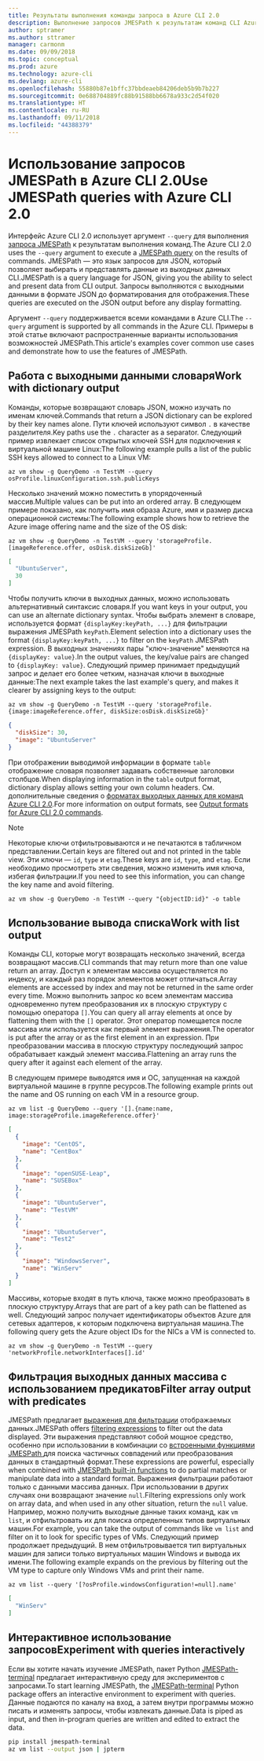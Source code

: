 ```yaml
---
title: Результаты выполнения команды запроса в Azure CLI 2.0
description: Выполнение запросов JMESPath к результатам команд CLI Azure 2.0.
author: sptramer
ms.author: sttramer
manager: carmonm
ms.date: 09/09/2018
ms.topic: conceptual
ms.prod: azure
ms.technology: azure-cli
ms.devlang: azure-cli
ms.openlocfilehash: 55880b87e1bffc37bbdeaeb84206deb5b9b7b227
ms.sourcegitcommit: 0e688704889fc88b91588bb6678a933c2d54f020
ms.translationtype: HT
ms.contentlocale: ru-RU
ms.lasthandoff: 09/11/2018
ms.locfileid: "44388379"
---
```

# <a name="use-jmespath-queries-with-azure-cli-20"></a><span data-ttu-id="2e833-103">Использование запросов JMESPath в Azure CLI 2.0</span><span class="sxs-lookup"><span data-stu-id="2e833-103">Use JMESPath queries with Azure CLI 2.0</span></span>

<span data-ttu-id="2e833-104">Интерфейс Azure CLI 2.0 использует аргумент `--query` для выполнения [запроса JMESPath](http://jmespath.org) к результатам выполнения команд.</span><span class="sxs-lookup"><span data-stu-id="2e833-104">The Azure CLI 2.0 uses the `--query` argument to execute a [JMESPath query](http://jmespath.org) on the results of commands.</span></span> <span data-ttu-id="2e833-105">JMESPath — это язык запросов для JSON, который позволяет выбирать и представлять данные из выходных данных CLI.</span><span class="sxs-lookup"><span data-stu-id="2e833-105">JMESPath is a query language for JSON, giving you the ability to select and present data from CLI output.</span></span> <span data-ttu-id="2e833-106">Запросы выполняются с выходными данными в формате JSON до форматирования для отображения.</span><span class="sxs-lookup"><span data-stu-id="2e833-106">These queries are executed on the JSON output before any display formatting.</span></span>

<span data-ttu-id="2e833-107">Аргумент `--query` поддерживается всеми командами в Azure CLI.</span><span class="sxs-lookup"><span data-stu-id="2e833-107">The `--query` argument is supported by all commands in the Azure CLI.</span></span> <span data-ttu-id="2e833-108">Примеры в этой статье включают распространенные варианты использования возможностей JMESPath.</span><span class="sxs-lookup"><span data-stu-id="2e833-108">This article's examples cover common use cases and demonstrate how to use the features of JMESPath.</span></span>

## <a name="work-with-dictionary-output"></a><span data-ttu-id="2e833-109">Работа с выходными данными словаря</span><span class="sxs-lookup"><span data-stu-id="2e833-109">Work with dictionary output</span></span>

<span data-ttu-id="2e833-110">Команды, которые возвращают словарь JSON, можно изучать по именам ключей.</span><span class="sxs-lookup"><span data-stu-id="2e833-110">Commands that return a JSON dictionary can be explored by their key names alone.</span></span> <span data-ttu-id="2e833-111">Пути ключей используют символ `.` в качестве разделителя.</span><span class="sxs-lookup"><span data-stu-id="2e833-111">Key paths use the `.` character as a separator.</span></span> <span data-ttu-id="2e833-112">Следующий пример извлекает список открытых ключей SSH для подключения к виртуальной машине Linux:</span><span class="sxs-lookup"><span data-stu-id="2e833-112">The following example pulls a list of the public SSH keys allowed to connect to a Linux VM:</span></span>

```azurecli-interactive
az vm show -g QueryDemo -n TestVM --query osProfile.linuxConfiguration.ssh.publicKeys
```

<span data-ttu-id="2e833-113">Несколько значений можно поместить в упорядоченный массив.</span><span class="sxs-lookup"><span data-stu-id="2e833-113">Multiple values can be put into an ordered array.</span></span> <span data-ttu-id="2e833-114">В следующем примере показано, как получить имя образа Azure, имя и размер диска операционной системы:</span><span class="sxs-lookup"><span data-stu-id="2e833-114">The following example shows how to retrieve the Azure image offering name and the size of the OS disk:</span></span>

```azurecli-interactive
az vm show -g QueryDemo -n TestVM --query 'storageProfile.[imageReference.offer, osDisk.diskSizeGb]'
```

```json
[
  "UbuntuServer",
  30
]
```

<span data-ttu-id="2e833-115">Чтобы получить ключи в выходных данных, можно использовать альтернативный синтаксис словаря.</span><span class="sxs-lookup"><span data-stu-id="2e833-115">If you want keys in your output, you can use an alternate dictionary syntax.</span></span>  <span data-ttu-id="2e833-116">Чтобы выбрать элемент в словаре, используется формат `{displayKey:keyPath, ...}` для фильтрации выражения JMESPath `keyPath`.</span><span class="sxs-lookup"><span data-stu-id="2e833-116">Element selection into a dictionary uses the format `{displayKey:keyPath, ...}` to filter on the `keyPath` JMESPath expression.</span></span> <span data-ttu-id="2e833-117">В выходных значениях пары "ключ-значение" меняются на `{displayKey: value}`.</span><span class="sxs-lookup"><span data-stu-id="2e833-117">In the output values, the key/value pairs are changed to `{displayKey: value}`.</span></span> <span data-ttu-id="2e833-118">Следующий пример принимает предыдущий запрос и делает его более четким, назначая ключи в выходные данные:</span><span class="sxs-lookup"><span data-stu-id="2e833-118">The next example takes the last example's query, and makes it clearer by assigning keys to the output:</span></span>

```azurecli-interactive
az vm show -g QueryDemo -n TestVM --query 'storageProfile.{image:imageReference.offer, diskSize:osDisk.diskSizeGb}'
```

```json
{
  "diskSize": 30,
  "image": "UbuntuServer"
}
```

<span data-ttu-id="2e833-119">При отображении выводимой информации в формате `table` отображение словаря позволяет задавать собственные заголовки столбцов.</span><span class="sxs-lookup"><span data-stu-id="2e833-119">When displaying information in the `table` output format, dictionary display allows setting your own column headers.</span></span> <span data-ttu-id="2e833-120">См. дополнительные сведения о [форматах выходных данных для команд Azure CLI 2.0](/cli/azure/format-output-azure-cli).</span><span class="sxs-lookup"><span data-stu-id="2e833-120">For more information on output formats, see [Output formats for Azure CLI 2.0 commands](/cli/azure/format-output-azure-cli).</span></span>

> [!NOTE]
> <span data-ttu-id="2e833-121">Некоторые ключи отфильтровываются и не печатаются в табличном представлении.</span><span class="sxs-lookup"><span data-stu-id="2e833-121">Certain keys are filtered out and not printed in the table view.</span></span> <span data-ttu-id="2e833-122">Эти ключи — `id`, `type` и `etag`.</span><span class="sxs-lookup"><span data-stu-id="2e833-122">These keys are `id`, `type`, and `etag`.</span></span> <span data-ttu-id="2e833-123">Если необходимо просмотреть эти сведения, можно изменить имя ключа, избегая фильтрации.</span><span class="sxs-lookup"><span data-stu-id="2e833-123">If you need to see this information, you can change the key name and avoid filtering.</span></span>
>
> ```azurecli
> az vm show -g QueryDemo -n TestVM --query "{objectID:id}" -o table
> ```

## <a name="work-with-list-output"></a><span data-ttu-id="2e833-124">Использование вывода списка</span><span class="sxs-lookup"><span data-stu-id="2e833-124">Work with list output</span></span>

<span data-ttu-id="2e833-125">Команды CLI, которые могут возвращать несколько значений, всегда возвращают массив.</span><span class="sxs-lookup"><span data-stu-id="2e833-125">CLI commands that may return  more than one value return an array.</span></span> <span data-ttu-id="2e833-126">Доступ к элементам массива осуществляется по индексу, и каждый раз порядок элементов может отличаться.</span><span class="sxs-lookup"><span data-stu-id="2e833-126">Array elements are accessed by index and may not be returned in the same order every time.</span></span> <span data-ttu-id="2e833-127">Можно выполнить запрос ко всем элементам массива одновременно путем преобразования их в плоскую структуру с помощью оператора `[]`.</span><span class="sxs-lookup"><span data-stu-id="2e833-127">You can query all array elements at once by flattening them with the `[]` operator.</span></span> <span data-ttu-id="2e833-128">Этот оператор помещается после массива или используется как первый элемент выражения.</span><span class="sxs-lookup"><span data-stu-id="2e833-128">The operator is put after the array or as the first element in an expression.</span></span> <span data-ttu-id="2e833-129">При преобразовании массива в плоскую структуру последующий запрос обрабатывает каждый элемент массива.</span><span class="sxs-lookup"><span data-stu-id="2e833-129">Flattening an array runs the query after it against each element of the array.</span></span>

<span data-ttu-id="2e833-130">В следующем примере выводятся имя и ОС, запущенная на каждой виртуальной машине в группе ресурсов.</span><span class="sxs-lookup"><span data-stu-id="2e833-130">The following example prints out the name and OS running on each VM in a resource group.</span></span>

```azurecli-interactive
az vm list -g QueryDemo --query '[].{name:name, image:storageProfile.imageReference.offer}'
```

```json
[
  {
    "image": "CentOS",
    "name": "CentBox"
  },
  {
    "image": "openSUSE-Leap",
    "name": "SUSEBox"
  },
  {
    "image": "UbuntuServer",
    "name": "TestVM"
  },
  {
    "image": "UbuntuServer",
    "name": "Test2"
  },
  {
    "image": "WindowsServer",
    "name": "WinServ"
  }
]
```

<span data-ttu-id="2e833-131">Массивы, которые входят в путь ключа, также можно преобразовать в плоскую структуру.</span><span class="sxs-lookup"><span data-stu-id="2e833-131">Arrays that are part of a key path can be flattened as well.</span></span> <span data-ttu-id="2e833-132">Следующий запрос получает идентификаторы объектов Azure для сетевых адаптеров, к которым подключена виртуальная машина.</span><span class="sxs-lookup"><span data-stu-id="2e833-132">The following query gets the Azure object IDs for the NICs a VM is connected to.</span></span>

```azurecli-interactive
az vm show -g QueryDemo -n TestVM --query 'networkProfile.networkInterfaces[].id'
```

## <a name="filter-array-output-with-predicates"></a><span data-ttu-id="2e833-133">Фильтрация выходных данных массива с использованием предикатов</span><span class="sxs-lookup"><span data-stu-id="2e833-133">Filter array output with predicates</span></span>

<span data-ttu-id="2e833-134">JMESPath предлагает [выражения для фильтрации](http://jmespath.org/specification.html#filterexpressions) отображаемых данных.</span><span class="sxs-lookup"><span data-stu-id="2e833-134">JMESPath offers [filtering expressions](http://jmespath.org/specification.html#filterexpressions) to filter out the data displayed.</span></span> <span data-ttu-id="2e833-135">Эти выражения представляют собой мощное средство, особенно при использовании в комбинации со [встроенными функциями JMESPath ](http://jmespath.org/specification.html#built-in-functions) для поиска частичных совпадений или преобразования данных в стандартный формат.</span><span class="sxs-lookup"><span data-stu-id="2e833-135">These expressions are powerful, especially when combined with [JMESPath built-in functions](http://jmespath.org/specification.html#built-in-functions) to do partial matches or manipulate data into a standard format.</span></span> <span data-ttu-id="2e833-136">Выражения фильтрации работают только с данными массива данных. При использовании в других случаях они возвращают значение `null`.</span><span class="sxs-lookup"><span data-stu-id="2e833-136">Filtering expressions only work on array data, and when used in any other situation, return the `null` value.</span></span> <span data-ttu-id="2e833-137">Например, можно получить выходные данные таких команд, как `vm list`, и отфильтровать их для поиска определенных типов виртуальных машин.</span><span class="sxs-lookup"><span data-stu-id="2e833-137">For example, you can take the output of commands like `vm list` and filter on it to look for specific types of VMs.</span></span> <span data-ttu-id="2e833-138">Следующий пример продолжает предыдущий. В нем отфильтровывается тип виртуальных машин для записи только виртуальных машин Windows и вывода их имени.</span><span class="sxs-lookup"><span data-stu-id="2e833-138">The following example expands on the previous by filtering out the VM type to capture only Windows VMs and print their name.</span></span>

```azurecli-interactive
az vm list --query '[?osProfile.windowsConfiguration!=null].name'
```

```json
[
  "WinServ"
]
```

## <a name="experiment-with-queries-interactively"></a><span data-ttu-id="2e833-139">Интерактивное использование запросов</span><span class="sxs-lookup"><span data-stu-id="2e833-139">Experiment with queries interactively</span></span>

<span data-ttu-id="2e833-140">Если вы хотите начать изучение JMESPath, пакет Python [JMESPath-terminal](https://github.com/jmespath/jmespath.terminal) предлагает интерактивную среду для экспериментов с запросами.</span><span class="sxs-lookup"><span data-stu-id="2e833-140">To start learning JMESPath, the [JMESPath-terminal](https://github.com/jmespath/jmespath.terminal) Python package offers an interactive environment to experiment with queries.</span></span> <span data-ttu-id="2e833-141">Данные подаются по каналу на вход, а затем внутри программы можно писать и изменять запросы, чтобы извлекать данные.</span><span class="sxs-lookup"><span data-stu-id="2e833-141">Data is piped as input, and then in-program queries are written and edited to extract the data.</span></span>

```bash
pip install jmespath-terminal
az vm list --output json | jpterm
```
